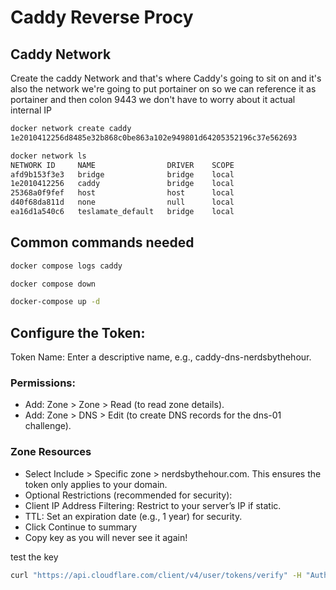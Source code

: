 # Caddy Reverse Procy

## Caddy Network

Create the caddy Network and that's where Caddy's going to sit on and it's also the network we're going to put portainer on so we can reference it as portainer and then colon 9443 we don't have to worry about it actual internal IP

``` bash
docker network create caddy
1e2010412256d8485e32b868c0be863a102e949801d64205352196c37e562693

docker network ls
NETWORK ID     NAME                DRIVER    SCOPE
afd9b153f3e3   bridge              bridge    local
1e2010412256   caddy               bridge    local
25368a0f9fef   host                host      local
d40f68da811d   none                null      local
ea16d1a540c6   teslamate_default   bridge    local

```

## Common commands needed

``` bash
docker compose logs caddy

docker compose down

docker-compose up -d

```

## Configure the Token:

Token Name: Enter a descriptive name, e.g., caddy-dns-nerdsbythehour.

### Permissions:

- Add: Zone > Zone > Read (to read zone details).
- Add: Zone > DNS > Edit (to create DNS records for the dns-01 challenge).

### Zone Resources

- Select Include > Specific zone > nerdsbythehour.com. This ensures the token only applies to your domain.
- Optional Restrictions (recommended for security):
- Client IP Address Filtering: Restrict to your server’s IP if static.
- TTL: Set an expiration date (e.g., 1 year) for security.
- Click Continue to summary
- Copy key as you will never see it again!

test the key

``` bash
curl "https://api.cloudflare.com/client/v4/user/tokens/verify" -H "Authorization: Bearer YourVerySecretToken"
```
